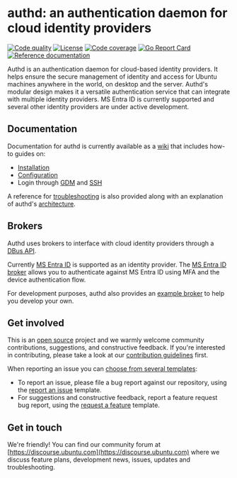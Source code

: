 # authd: an authentication daemon for cloud identity providers

[actions-image]: https://github.com/ubuntu/authd/actions/workflows/qa.yaml/badge.svg
[actions-url]: https://github.com/ubuntu/authd/actions?query=workflow%3AQA

[license-image]: https://img.shields.io/badge/License-GPL3.0-blue.svg

[codecov-image]: https://codecov.io/gh/ubuntu/authd/graph/badge.svg
[codecov-url]: https://codecov.io/gh/ubuntu/authd

[reference-documentation-image]: https://pkg.go.dev/badge/github.com/ubuntu/authd.svg
[reference-documentation-url]: https://pkg.go.dev/github.com/ubuntu/authd

[goreport-image]: https://goreportcard.com/badge/github.com/ubuntu/authd
[goreport-url]: https://goreportcard.com/report/github.com/ubuntu/authd

[![Code quality][actions-image]][actions-url]
[![License][license-image]](COPYING)
[![Code coverage][codecov-image]][codecov-url]
[![Go Report Card][goreport-image]][goreport-url]
[![Reference documentation][reference-documentation-image]][reference-documentation-url]

Authd is an authentication daemon for cloud-based identity providers. It helps
ensure the secure management of identity and access for Ubuntu machines
anywhere in the world, on desktop and the server. Authd's modular design makes
it a versatile authentication service that can integrate with multiple identity
providers. MS Entra ID is currently supported and several other
identity providers are under active development.

## Documentation

Documentation for authd is currently available as a [wiki](https://github.com/ubuntu/authd/wiki/01---Get-started-with-authd) that includes how-to guides on:

- [Installation](https://github.com/ubuntu/authd/wiki/02---How%E2%80%90to-install)
- [Configuration](https://github.com/ubuntu/authd/wiki/03---How%E2%80%90to-configure)
- Login through [GDM](https://github.com/ubuntu/authd/wiki/04---How%E2%80%90to-log-in-with-GDM) and [SSH](https://github.com/ubuntu/authd/wiki/05--How%E2%80%90to-log-in-over-SSH)

A reference for [troubleshooting](https://github.com/ubuntu/authd/wiki/06--Troubleshooting-reference) is also provided along with an explanation of authd's [architecture](https://github.com/ubuntu/authd/wiki/07-Architecture-explanation).

## Brokers

Authd uses brokers to interface with cloud identity providers through a [DBus API](https://github.com/ubuntu/authd/blob/HEAD/internal/examplebroker/com.ubuntu.auth.ExampleBroker.xml).

Currently [MS Entra ID](https://learn.microsoft.com/en-us/entra/fundamentals/whatis) is supported as an identity provider. 
The [MS Entra ID broker](https://github.com/ubuntu/oidc-broker) allows you to authenticate against MS Entra ID using MFA and the device authentication flow.

For development purposes, authd also provides an [example broker](https://github.com/ubuntu/authd/tree/main/examplebroker) to help you develop your own.

## Get involved

This is an [open source](COPYING) project and we warmly welcome community contributions, suggestions, and constructive feedback. If you're interested in contributing, please take a look at our [contribution guidelines](CONTRIBUTING.md) first.

When reporting an issue you can [choose from several templates](https://github.com/ubuntu/authd/issues/new/choose):

- To report an issue, please file a bug report against our repository, using the [report an issue](https://github.com/ubuntu/authd/issues/new?assignees=&labels=bug&projects=&template=bug_report.yml&title=Issue%3A+) template.
- For suggestions and constructive feedback, report a feature request bug report, using the [request a feature](https://github.com/ubuntu/authd/issues/new?assignees=&labels=feature&projects=&template=feature_request.yml&title=Feature%3A+) template.

## Get in touch

We're friendly! You can find our community forum at [https://discourse.ubuntu.com](https://discourse.ubuntu.com) where we discuss feature plans, development news, issues, updates and troubleshooting.
